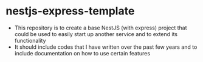 # nestjs-express-template
* This repository is to create a base NestJS (with express) project that could be used to easily start up another service and to extend its functionality
* It should include codes that I have written over the past few years and to include documentation on how to use certain features
